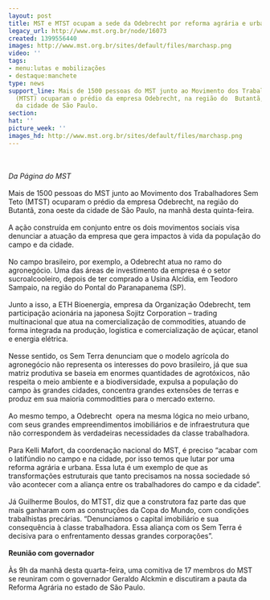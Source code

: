 ```yaml
---
layout: post
title: MST e MTST ocupam a sede da Odebrecht por reforma agrária e urbana em SP
legacy_url: http://www.mst.org.br/node/16073
created: 1399556440
images: http://www.mst.org.br/sites/default/files/marchasp.png
video: ''
tags:
- menu:lutas e mobilizações
- destaque:manchete
type: news
support_line: Mais de 1500 pessoas do MST junto ao Movimento dos Trabalhadores Sem  Teto
  (MTST) ocuparam o prédio da empresa Odebrecht, na região do  Butantã, zona oeste
  da cidade de São Paulo.
section: 
hat: ''
picture_week: ''
images_hd: http://www.mst.org.br/sites/default/files/marchasp.png
---
```

<div style="text-align: center;">&nbsp;</div><div style="text-align: center;">&nbsp;<img src="http://www.mst.org.br/sites/default/files/marchasp.png" alt="" align="middle"></div><div><em>Da Página do MST</em></div><div><br>Mais de 1500 pessoas do MST junto ao Movimento dos Trabalhadores Sem Teto (MTST) ocuparam o prédio da empresa Odebrecht, na região do Butantã, zona oeste da cidade de São Paulo, na manhã desta quinta-feira.<br><br>A ação construída em conjunto entre os dois movimentos sociais visa denunciar a atuação da empresa que gera impactos à vida da população do campo e da cidade.</div><div>&nbsp;</div><div>No campo brasileiro, por exemplo, a Odebrecht atua no ramo do agronegócio. Uma das áreas de investimento da empresa é o setor sucroalcooleiro, depois de ter comprado a Usina Alcídia, em Teodoro Sampaio, na região do Pontal do Paranapanema (SP).</div><div>&nbsp;</div><div>Junto a isso, a ETH Bioenergia, empresa da Organização Odebrecht, tem participação acionária na japonesa Sojitz Corporation – trading multinacional que atua na comercialização de commodities, atuando de forma integrada na produção, logística e comercialização de açúcar, etanol e energia elétrica.</div><div><br>Nesse sentido, os Sem Terra denunciam que o modelo agrícola do agronegócio não representa os interesses do povo brasileiro, já que sua matriz produtiva se baseia em enormes quantidades de agrotóxicos, não respeita o meio ambiente e a biodiversidade, expulsa a população do campo às grandes cidades, concentra grandes extensões de terras e produz em sua maioria commoditties para o mercado externo.</div><div><br>Ao mesmo tempo, a Odebrecht&nbsp; opera na mesma lógica no meio urbano, com seus grandes empreendimentos imobiliários e de infraestrutura que não correspondem às verdadeiras necessidades da classe trabalhadora.<br>&nbsp;</div><div>Para Kelli Mafort, da coordenação nacional do MST, é preciso “acabar com o latifúndio no campo e na cidade, por isso temos que lutar por uma reforma agrária e urbana. Essa luta é um exemplo de que as transformações estruturais que tanto precisamos na nossa sociedade só vão acontecer com a aliança entre os trabalhadores do campo e da cidade”.</div><div><br>Já Guilherme Boulos, do MTST, diz que a construtora faz parte das que mais ganharam com as construções da Copa do Mundo, com condições trabalhistas precárias. “Denunciamos o capital imobiliário e sua consequência à classe trabalhadora. Essa aliança com os Sem Terra é decisiva para o enfrentamento dessas grandes corporações”.<br>&nbsp;</div><div><strong>Reunião com governador</strong></div><div><br>Às 9h da manhã desta quarta-feira, uma comitiva de 17 membros do MST se reuniram com o governador Geraldo Alckmin e discutiram a pauta da Reforma Agrária no estado de São Paulo.</div>
